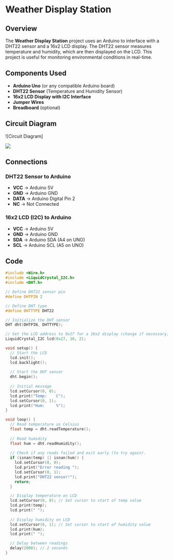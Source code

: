 # Weather Display Station

## Overview

The **Weather Display Station** project uses an Arduino to interface with a DHT22 sensor and a 16x2 LCD display. The DHT22 sensor measures temperature and humidity, which are then displayed on the LCD. This project is useful for monitoring environmental conditions in real-time.

## Components Used

- **Arduino Uno** (or any compatible Arduino board)
- **DHT22 Sensor** (Temperature and Humidity Sensor)
- **16x2 LCD Display with I2C Interface**
- **Jumper Wires**
- **Breadboard** (optional)

## Circuit Diagram

![Circuit Diagram]

<img src="https://camo.githubusercontent.com/28e64d517089d4b23ff5716340d789b4af32b3aa44001a62677f273d3ee898d5/68747470733a2f2f6d69722d73332d63646e2d63662e626568616e63652e6e65742f70726f6a6563745f6d6f64756c65732f6d61785f313230302f3831626234623136353638343031392e363430623630333864313333652e676966" />

## Connections

### DHT22 Sensor to Arduino
- **VCC** -> Arduino 5V
- **GND** -> Arduino GND
- **DATA** -> Arduino Digital Pin 2
- **NC** -> Not Connected

### 16x2 LCD (I2C) to Arduino
- **VCC** -> Arduino 5V
- **GND** -> Arduino GND
- **SDA** -> Arduino SDA (A4 on UNO)
- **SCL** -> Arduino SCL (A5 on UNO)

## Code

```cpp
#include <Wire.h>
#include <LiquidCrystal_I2C.h>
#include <DHT.h>

// Define DHT22 sensor pin
#define DHTPIN 2

// Define DHT type
#define DHTTYPE DHT22

// Initialize the DHT sensor
DHT dht(DHTPIN, DHTTYPE);

// Set the LCD address to 0x27 for a 16x2 display (change if necessary)
LiquidCrystal_I2C lcd(0x27, 16, 2);

void setup() {
  // Start the LCD
  lcd.init();
  lcd.backlight();
  
  // Start the DHT sensor
  dht.begin();
  
  // Initial message
  lcd.setCursor(0, 0);
  lcd.print("Temp:    C");
  lcd.setCursor(0, 1);
  lcd.print("Hum:     %");
}

void loop() {
  // Read temperature as Celsius
  float temp = dht.readTemperature();
  
  // Read humidity
  float hum = dht.readHumidity();
  
  // Check if any reads failed and exit early (to try again).
  if (isnan(temp) || isnan(hum)) {
    lcd.setCursor(0, 0);
    lcd.print("Error reading ");
    lcd.setCursor(0, 1);
    lcd.print("DHT22 sensor!");
    return;
  }

  // Display temperature on LCD
  lcd.setCursor(6, 0); // Set cursor to start of temp value
  lcd.print(temp);
  lcd.print(" ");
  
  // Display humidity on LCD
  lcd.setCursor(6, 1); // Set cursor to start of humidity value
  lcd.print(hum);
  lcd.print(" ");

  // Delay between readings
  delay(2000); // 2 seconds
}
